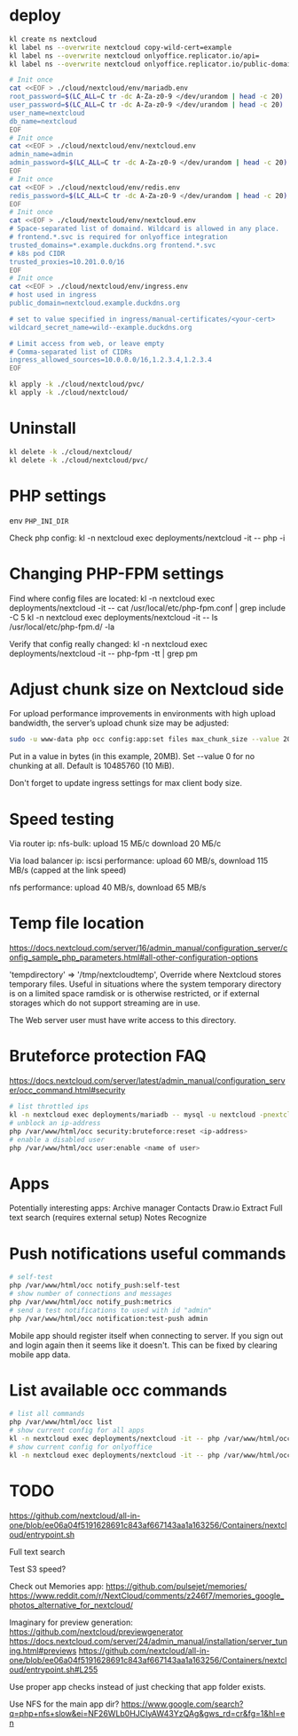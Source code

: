 
# deploy

```bash
kl create ns nextcloud
kl label ns --overwrite nextcloud copy-wild-cert=example
kl label ns --overwrite nextcloud onlyoffice.replicator.io/api=
kl label ns --overwrite nextcloud onlyoffice.replicator.io/public-domain=

# Init once
cat <<EOF > ./cloud/nextcloud/env/mariadb.env
root_password=$(LC_ALL=C tr -dc A-Za-z0-9 </dev/urandom | head -c 20)
user_password=$(LC_ALL=C tr -dc A-Za-z0-9 </dev/urandom | head -c 20)
user_name=nextcloud
db_name=nextcloud
EOF
# Init once
cat <<EOF > ./cloud/nextcloud/env/nextcloud.env
admin_name=admin
admin_password=$(LC_ALL=C tr -dc A-Za-z0-9 </dev/urandom | head -c 20)
EOF
# Init once
cat <<EOF > ./cloud/nextcloud/env/redis.env
redis_password=$(LC_ALL=C tr -dc A-Za-z0-9 </dev/urandom | head -c 20)
EOF
# Init once
cat <<EOF > ./cloud/nextcloud/env/nextcloud.env
# Space-separated list of domaind. Wildcard is allowed in any place.
# frontend.*.svc is required for onlyoffice integration
trusted_domains=*.example.duckdns.org frontend.*.svc
# k8s pod CIDR
trusted_proxies=10.201.0.0/16
EOF
# Init once
cat <<EOF > ./cloud/nextcloud/env/ingress.env
# host used in ingress
public_domain=nextcloud.example.duckdns.org

# set to value specified in ingress/manual-certificates/<your-cert>
wildcard_secret_name=wild--example.duckdns.org

# Limit access from web, or leave empty
# Comma-separated list of CIDRs
ingress_allowed_sources=10.0.0.0/16,1.2.3.4,1.2.3.4
EOF

kl apply -k ./cloud/nextcloud/pvc/
kl apply -k ./cloud/nextcloud/
```

# Uninstall

```bash
kl delete -k ./cloud/nextcloud/
kl delete -k ./cloud/nextcloud/pvc/
```

# PHP settings

env `PHP_INI_DIR`

Check php config:
kl -n nextcloud exec deployments/nextcloud -it -- php -i

# Changing PHP-FPM settings

Find where config files are located:
kl -n nextcloud exec deployments/nextcloud -it -- cat /usr/local/etc/php-fpm.conf | grep include -C 5
kl -n nextcloud exec deployments/nextcloud -it -- ls /usr/local/etc/php-fpm.d/ -la

Verify that config really changed:
kl -n nextcloud exec deployments/nextcloud -it -- php-fpm -tt | grep pm

# Adjust chunk size on Nextcloud side

For upload performance improvements in environments with high upload bandwidth, the server’s upload chunk size may be adjusted:

```bash
sudo -u www-data php occ config:app:set files max_chunk_size --value 20971520
```
Put in a value in bytes (in this example, 20MB). Set --value 0 for no chunking at all.
Default is 10485760 (10 MiB).

Don't forget to update ingress settings for max client body size.

# Speed testing

Via router ip:
nfs-bulk:
upload 15 МБ/с
download 20 МБ/с

Via load balancer ip:
iscsi performance:
upload 60 MB/s, download 115 MB/s (capped at the link speed)

nfs performance:
upload 40 MB/s, download 65 MB/s

# Temp file location

https://docs.nextcloud.com/server/16/admin_manual/configuration_server/config_sample_php_parameters.html#all-other-configuration-options

'tempdirectory' => '/tmp/nextcloudtemp',
Override where Nextcloud stores temporary files. Useful in situations where the system temporary directory is on a limited space ramdisk or is otherwise restricted, or if external storages which do not support streaming are in use.

The Web server user must have write access to this directory.

# Bruteforce protection FAQ

https://docs.nextcloud.com/server/latest/admin_manual/configuration_server/occ_command.html#security

```bash
# list throttled ips
kl -n nextcloud exec deployments/mariadb -- mysql -u nextcloud -pnextcloud --database nextcloud -e "select * from oc_bruteforce_attempts;"
# unblock an ip-address
php /var/www/html/occ security:bruteforce:reset <ip-address>
# enable a disabled user
php /var/www/html/occ user:enable <name of user>
```

# Apps

Potentially interesting apps:
Archive manager
Contacts
Draw.io
Extract
Full text search (requires external setup)
Notes
Recognize

# Push notifications useful commands

```bash
# self-test
php /var/www/html/occ notify_push:self-test
# show number of connections and messages
php /var/www/html/occ notify_push:metrics
# send a test notifications to used with id "admin"
php /var/www/html/occ notification:test-push admin
```

Mobile app should register itself when connecting to server.
If you sign out and login again then it seems like it doesn't.
This can be fixed by clearing mobile app data.

# List available occ commands

```bash
# list all commands
php /var/www/html/occ list
# show current config for all apps
kl -n nextcloud exec deployments/nextcloud -it -- php /var/www/html/occ config:list > config-list.json
# show current config for onlyoffice
kl -n nextcloud exec deployments/nextcloud -it -- php /var/www/html/occ config:list onlyoffice
```

# TODO

https://github.com/nextcloud/all-in-one/blob/ee06a04f5191628691c843af667143aa1a163256/Containers/nextcloud/entrypoint.sh

Full text search

Test S3 speed?

Check out Memories app:
https://github.com/pulsejet/memories/
https://www.reddit.com/r/NextCloud/comments/z246f7/memories_google_photos_alternative_for_nextcloud/

Imaginary for preview generation:
https://github.com/nextcloud/previewgenerator
https://docs.nextcloud.com/server/24/admin_manual/installation/server_tuning.html#previews
https://github.com/nextcloud/all-in-one/blob/ee06a04f5191628691c843af667143aa1a163256/Containers/nextcloud/entrypoint.sh#L255

Use proper app checks instead of just checking that app folder exists.

Use NFS for the main app dir?
https://www.google.com/search?q=php+nfs+slow&ei=NF26WLb0HJCIyAW43YzQAg&gws_rd=cr&fg=1&hl=en

